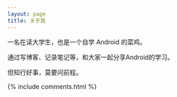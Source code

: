 ```yaml
---
layout: page
title: 关于我
---
```


一名在读大学生，也是一个自学 Android 的菜鸡。
<p>
通过写博客、记录笔记等，和大家一起分享Android的学习。
<p>
但知行好事，莫要问前程。
<p>
{% include comments.html %}
